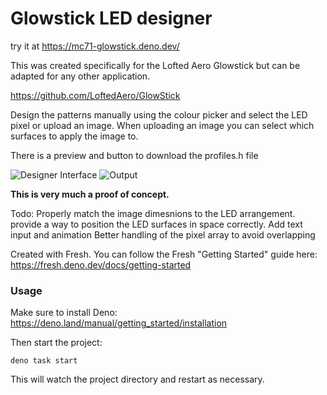 # Glowstick LED designer

try it at https://mc71-glowstick.deno.dev/


This was created specifically for the Lofted Aero Glowstick but can be adapted for any other application.

https://github.com/LoftedAero/GlowStick

Design the patterns manually using the colour picker and select the LED pixel or upload an image. When uploading an image you can select which surfaces to apply the image to.

There is a preview and button to download the profiles.h file 

![Designer Interface](https://github.com/mc71/Glowstick-Web/blob/main/screenshots/Screenshot%202024-10-31%20at%2011.31.54%E2%80%AFPM.png)
![Output](https://github.com/mc71/Glowstick-Web/blob/main/screenshots/Screenshot%202024-10-31%20at%2011.31.46%E2%80%AFPM.png)

**This is very much a proof of concept.**

Todo: Properly match the image dimesnions to the LED arrangement.
provide a way to position the LED surfaces in space correctly.
Add text input and animation
Better handling of the pixel array to avoid overlapping



Created with Fresh.
You can follow the Fresh "Getting Started" guide here: https://fresh.deno.dev/docs/getting-started


### Usage

Make sure to install Deno: https://deno.land/manual/getting_started/installation

Then start the project:

```
deno task start
```

This will watch the project directory and restart as necessary.

